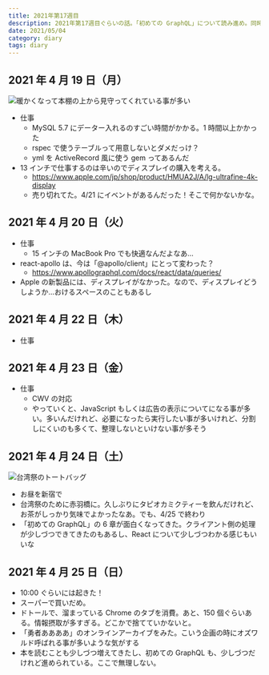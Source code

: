 ```yaml
---
title: 2021年第17週目
description: 2021年第17週目ぐらいの話。「初めての GraphQL」について読み進め。同時に自分のPCで仕事環境も作るので、HDDがいっぱいいっぱいです。久しぶりに台湾っぽい体験した！
date: 2021/05/04
category: diary
tags: diary
---
```


## 2021 年 4 月 19 日（月）

![](/images/2021/04/2021-04-19.jpg '暖かくなって本棚の上から見守ってくれている事が多い')

- 仕事
  - MySQL 5.7 にデーター入れるのすごい時間がかかる。1 時間以上かかった
  - rspec で使うテーブルって用意しないとダメだっけ？
  - yml を ActiveRecord 風に使う gem ってあるんだ
- 13 インチで仕事するのは辛いのでディスプレイの購入を考える。
  - https://www.apple.com/jp/shop/product/HMUA2J/A/lg-ultrafine-4k-display
  - 売り切れてた。4/21 にイベントがあるんだった！そこで何かないかな。

## 2021 年 4 月 20 日（火）

- 仕事
  - 15 インチの MacBook Pro でも快適なんだよなあ…
- react-apollo は、今は「@apollo/client」にとって変わった？
  - https://www.apollographql.com/docs/react/data/queries/
- Apple の新製品には、ディスプレイがなかった。なので、ディスプレイどうしようか…おけるスペースのこともあるし

## 2021 年 4 月 22 日（木）

- 仕事

## 2021 年 4 月 23 日（金）

- 仕事
  - CWV の対応
  - やっていくと、JavaScript もしくは広告の表示についてになる事が多い。多いんだけれど、必要になったら実行したい事が多いけれど、分割しにくいのも多くて、整理しないといけない事が多そう

## 2021 年 4 月 24 日（土）

![](/images/2021/04/2021-04-25.jpg '台湾祭のトートバッグ')

- お昼を新宿で
- 台湾祭のために赤羽橋に。久しぶりにタピオカミクティーを飲んだけれど、お茶がしっかり気味でよかったなあ。でも、4/25 で終わり
- 「初めての GraphQL」の 6 章が面白くなってきた。クライアント側の処理が少しづつできてきたのもあるし、React について少しづつわかる感じもいいな

## 2021 年 4 月 25 日（日）

- 10:00 ぐらいには起きた！
- スーパーで買いだめ。
- ドトールで、溜まっている Chrome のタブを消費。あと、150 個ぐらいある。情報摂取が多すぎる。どこかで捨てていかないと。
- 「勇者ああああ」のオンラインアーカイブをみた。こいう企画の時にオズワルド呼ばれる事が多いような気がする
- 本を読むことも少しづつ増えてきたし、初めての GraphQL も、少しづつだけれど進められている。ここで無理しない。
